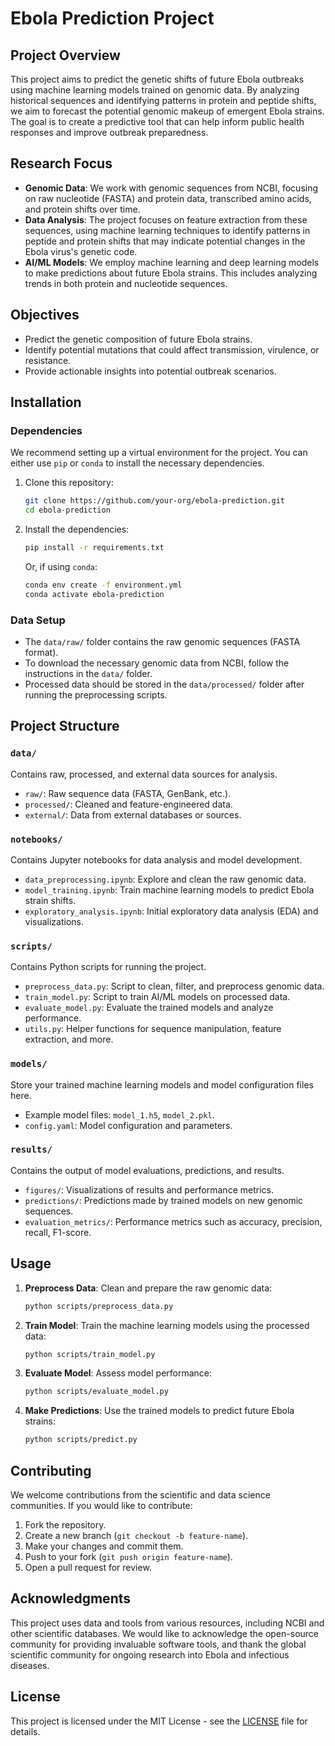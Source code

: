 # Ebola Prediction Project

## Project Overview

This project aims to predict the genetic shifts of future Ebola outbreaks using machine learning models trained on genomic data. By analyzing historical sequences and identifying patterns in protein and peptide shifts, we aim to forecast the potential genomic makeup of emergent Ebola strains. The goal is to create a predictive tool that can help inform public health responses and improve outbreak preparedness.

## Research Focus

- **Genomic Data**: We work with genomic sequences from NCBI, focusing on raw nucleotide (FASTA) and protein data, transcribed amino acids, and protein shifts over time.
- **Data Analysis**: The project focuses on feature extraction from these sequences, using machine learning techniques to identify patterns in peptide and protein shifts that may indicate potential changes in the Ebola virus's genetic code.
- **AI/ML Models**: We employ machine learning and deep learning models to make predictions about future Ebola strains. This includes analyzing trends in both protein and nucleotide sequences.

## Objectives

- Predict the genetic composition of future Ebola strains.
- Identify potential mutations that could affect transmission, virulence, or resistance.
- Provide actionable insights into potential outbreak scenarios.

## Installation

### Dependencies

We recommend setting up a virtual environment for the project. You can either use `pip` or `conda` to install the necessary dependencies.

1. Clone this repository:
    ```bash
    git clone https://github.com/your-org/ebola-prediction.git
    cd ebola-prediction
    ```

2. Install the dependencies:
    ```bash
    pip install -r requirements.txt
    ```

    Or, if using `conda`:
    ```bash
    conda env create -f environment.yml
    conda activate ebola-prediction
    ```

### Data Setup

- The `data/raw/` folder contains the raw genomic sequences (FASTA format).
- To download the necessary genomic data from NCBI, follow the instructions in the `data/` folder.
- Processed data should be stored in the `data/processed/` folder after running the preprocessing scripts.

## Project Structure

### `data/`
Contains raw, processed, and external data sources for analysis.

- `raw/`: Raw sequence data (FASTA, GenBank, etc.).
- `processed/`: Cleaned and feature-engineered data.
- `external/`: Data from external databases or sources.

### `notebooks/`
Contains Jupyter notebooks for data analysis and model development.

- `data_preprocessing.ipynb`: Explore and clean the raw genomic data.
- `model_training.ipynb`: Train machine learning models to predict Ebola strain shifts.
- `exploratory_analysis.ipynb`: Initial exploratory data analysis (EDA) and visualizations.

### `scripts/`
Contains Python scripts for running the project.

- `preprocess_data.py`: Script to clean, filter, and preprocess genomic data.
- `train_model.py`: Script to train AI/ML models on processed data.
- `evaluate_model.py`: Evaluate the trained models and analyze performance.
- `utils.py`: Helper functions for sequence manipulation, feature extraction, and more.

### `models/`
Store your trained machine learning models and model configuration files here.

- Example model files: `model_1.h5`, `model_2.pkl`.
- `config.yaml`: Model configuration and parameters.

### `results/`
Contains the output of model evaluations, predictions, and results.

- `figures/`: Visualizations of results and performance metrics.
- `predictions/`: Predictions made by trained models on new genomic sequences.
- `evaluation_metrics/`: Performance metrics such as accuracy, precision, recall, F1-score.

## Usage

1. **Preprocess Data**: Clean and prepare the raw genomic data:
    ```bash
    python scripts/preprocess_data.py
    ```

2. **Train Model**: Train the machine learning models using the processed data:
    ```bash
    python scripts/train_model.py
    ```

3. **Evaluate Model**: Assess model performance:
    ```bash
    python scripts/evaluate_model.py
    ```

4. **Make Predictions**: Use the trained models to predict future Ebola strains:
    ```bash
    python scripts/predict.py
    ```

## Contributing

We welcome contributions from the scientific and data science communities. If you would like to contribute:

1. Fork the repository.
2. Create a new branch (`git checkout -b feature-name`).
3. Make your changes and commit them.
4. Push to your fork (`git push origin feature-name`).
5. Open a pull request for review.

## Acknowledgments

This project uses data and tools from various resources, including NCBI and other scientific databases. We would like to acknowledge the open-source community for providing invaluable software tools, and thank the global scientific community for ongoing research into Ebola and infectious diseases.

## License

This project is licensed under the MIT License - see the [LICENSE](LICENSE) file for details.

